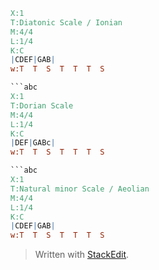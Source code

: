 
```abc
X:1
T:Diatonic Scale / Ionian
M:4/4
L:1/4
K:C
|CDEF|GAB|
w:T  T  S  T  T  T  S

```abc
X:1
T:Dorian Scale
M:4/4
L:1/4
K:C
|DEF|GABc|
w:T  T  S  T  T  T  S

```abc
X:1
T:Natural minor Scale / Aeolian
M:4/4
L:1/4
K:C
|CDEF|GAB|
w:T  T  S  T  T  T  S
```



> Written with [StackEdit](https://stackedit.io/).
<!--stackedit_data:
eyJoaXN0b3J5IjpbLTE4MTI2ODY0MywxNzQ5NTE4NjYyLC05OT
E2Mzg4NTgsLTE4ODIyMDgwNDksLTE2OTA0OTc5ODAsLTE0NDcx
OTk1OTMsNzMwOTk4MTE2XX0=
-->